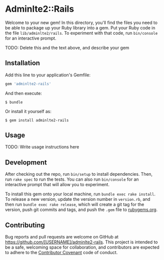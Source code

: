 # Adminlte2::Rails

Welcome to your new gem! In this directory, you'll find the files you need to be able to package up your Ruby library into a gem. Put your Ruby code in the file `lib/adminlte2/rails`. To experiment with that code, run `bin/console` for an interactive prompt.

TODO: Delete this and the text above, and describe your gem

## Installation

Add this line to your application's Gemfile:

```ruby
gem 'adminlte2-rails'
```

And then execute:

    $ bundle

Or install it yourself as:

    $ gem install adminlte2-rails

## Usage

TODO: Write usage instructions here

## Development

After checking out the repo, run `bin/setup` to install dependencies. Then, run `rake spec` to run the tests. You can also run `bin/console` for an interactive prompt that will allow you to experiment.

To install this gem onto your local machine, run `bundle exec rake install`. To release a new version, update the version number in `version.rb`, and then run `bundle exec rake release`, which will create a git tag for the version, push git commits and tags, and push the `.gem` file to [rubygems.org](https://rubygems.org).

## Contributing

Bug reports and pull requests are welcome on GitHub at https://github.com/[USERNAME]/adminlte2-rails. This project is intended to be a safe, welcoming space for collaboration, and contributors are expected to adhere to the [Contributor Covenant](contributor-covenant.org) code of conduct.

